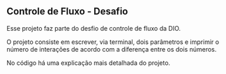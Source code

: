## Controle de Fluxo - Desafio

Esse projeto faz parte do desfio de controle de fluxo da DIO.

O projeto consiste em escrever, via terminal, dois parâmetros e imprimir o número de interações de acordo com a 
diferença entre os dois números.

No código há uma explicação mais detalhada do projeto.
